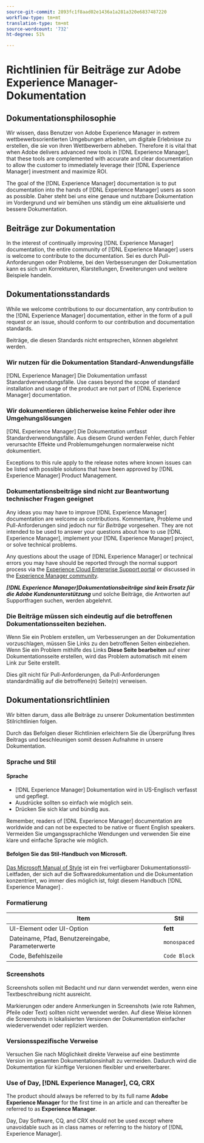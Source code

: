```yaml
---
source-git-commit: 2893fc1f8aad02e1436a1a281a320e6837487220
workflow-type: tm+mt
translation-type: tm+mt
source-wordcount: '732'
ht-degree: 51%

---
```

# Richtlinien für Beiträge zur Adobe Experience Manager-Dokumentation

## Dokumentationsphilosophie

Wir wissen, dass Benutzer von Adobe Experience Manager in extrem wettbewerbsorientierten Umgebungen arbeiten, um digitale Erlebnisse zu erstellen, die sie von ihren Wettbewerbern abheben. Therefore it is vital that when Adobe delivers advanced new tools in [!DNL Experience Manager], that these tools are complemented with accurate and clear documentation to allow the customer to immediately leverage their [!DNL Experience Manager] investment and maximize ROI.

The goal of the [!DNL Experience Manager] documentation is to put documentation into the hands of [!DNL Experience Manager] users as soon as possible. Daher steht bei uns eine genaue und nutzbare Dokumentation im Vordergrund und wir bemühen uns ständig um eine aktualisierte und bessere Dokumentation.

## Beiträge zur Dokumentation

In the interest of continually improving [!DNL Experience Manager] documentation, the entire community of [!DNL Experience Manager] users is welcome to contribute to the documentation. Sei es durch Pull-Anforderungen oder Probleme, bei den Verbesserungen der Dokumentation kann es sich um Korrekturen, Klarstellungen, Erweiterungen und weitere Beispiele handeln.

## Dokumentationsstandards

While we welcome contributions to our documentation, any contribution to the [!DNL Experience Manager] documentation, either in the form of a pull request or an issue, should conform to our contribution and documentation standards.

Beiträge, die diesen Standards nicht entsprechen, können abgelehnt werden.

### Wir nutzen für die Dokumentation Standard-Anwendungsfälle

[!DNL Experience Manager] Die Dokumentation umfasst Standardverwendungsfälle. Use cases beyond the scope of standard installation and usage of the product are not part of [!DNL Experience Manager] documentation.

### Wir dokumentieren üblicherweise keine Fehler oder ihre Umgehungslösungen

[!DNL Experience Manager] Die Dokumentation umfasst Standardverwendungsfälle. Aus diesem Grund werden Fehler, durch Fehler verursachte Effekte und Problemumgehungen normalerweise nicht dokumentiert.

Exceptions to this rule apply to the release notes where known issues can be listed with possible solutions that have been approved by [!DNL Experience Manager] Product Management.

### Dokumentationsbeiträge sind nicht zur Beantwortung technischer Fragen geeignet

Any ideas you may have to improve [!DNL Experience Manager] documentation are welcome as contributions. Kommentare, Probleme und Pull-Anforderungen sind jedoch nur für *Beiträge* vorgesehen. They are not intended to be used to answer your questions about how to use [!DNL Experience Manager], implement your [!DNL Experience Manager] project, or solve technical problems.

Any questions about the usage of [!DNL Experience Manager] or technical errors you may have should be reported through the normal support process via the [Experience Cloud Enterprise Support portal](https://helpx.adobe.com/de/contact/enterprise-support.ec.html) or discussed in the [Experience Manager community](https://forums.adobe.com/community/experience-cloud/marketing-cloud/experience-manager).

***[!DNL Experience Manager]Dokumentationsbeiträge sind kein Ersatz für die Adobe Kundenunterstützung*** und solche Beiträge, die Antworten auf Supportfragen suchen, werden abgelehnt.

### Die Beiträge müssen sich eindeutig auf die betroffenen Dokumentationsseiten beziehen.

Wenn Sie ein Problem erstellen, um Verbesserungen an der Dokumentation vorzuschlagen, müssen Sie Links zu den betroffenen Seiten einbeziehen. Wenn Sie ein Problem mithilfe des Links **Diese Seite bearbeiten** auf einer Dokumentationsseite erstellen, wird das Problem automatisch mit einem Link zur Seite erstellt.

Dies gilt nicht für Pull-Anforderungen, da Pull-Anforderungen standardmäßig auf die betroffene(n) Seite(n) verweisen.

## Dokumentationsrichtlinien

Wir bitten darum, dass alle Beiträge zu unserer Dokumentation bestimmten Stilrichtlinien folgen.

Durch das Befolgen dieser Richtlinien erleichtern Sie die Überprüfung Ihres Beitrags und beschleunigen somit dessen Aufnahme in unsere Dokumentation.

### Sprache und Stil

#### Sprache

* [!DNL Experience Manager] Dokumentation wird in US-Englisch verfasst und gepflegt.
* Ausdrücke sollten so einfach wie möglich sein.
* Drücken Sie sich klar und bündig aus.

Remember, readers of [!DNL Experience Manager] documentation are worldwide and can not be expected to be native or fluent English speakers. Vermeiden Sie umgangssprachliche Wendungen und verwenden Sie eine klare und einfache Sprache wie möglich.

#### Befolgen Sie das Stil-Handbuch von Microsoft.

[Das Microsoft Manual of Style](https://docs.microsoft.com/de-de/style-guide/welcome/) ist ein frei verfügbarer Dokumentationsstil-Leitfaden, der sich auf die Softwaredokumentation und die Dokumentation konzentriert, wo immer dies möglich ist, folgt diesem Handbuch [!DNL Experience Manager] .

### Formatierung

| Item | Stil |
|---|---|
| UI-Element oder UI-Option | **fett** |
| Dateiname, Pfad, Benutzereingabe, Parameterwerte | `monospaced` |
| Code, Befehlszeile | ```Code Block``` |

### Screenshots

Screenshots sollen mit Bedacht und nur dann verwendet werden, wenn eine Textbeschreibung nicht ausreicht.

Markierungen oder andere Anmerkungen in Screenshots (wie rote Rahmen, Pfeile oder Text) sollten nicht verwendet werden. Auf diese Weise können die Screenshots in lokalisierten Versionen der Dokumentation einfacher wiederverwendet oder repliziert werden.

### Versionsspezifische Verweise

Versuchen Sie nach Möglichkeit direkte Verweise auf eine bestimmte Version im gesamten Dokumentationsinhalt zu vermeiden. Dadurch wird die Dokumentation für künftige Versionen flexibler und erweiterbarer.

### Use of Day, [!DNL Experience Manager], CQ, CRX

The product should always be referred to by its full name **Adobe Experience Manager** for the first time in an article and can thereafter be referred to as **Experience Manager**.

Day, Day Software, CQ, and CRX should not be used except where unavoidable such as in class names or referring to the history of [!DNL Experience Manager].
